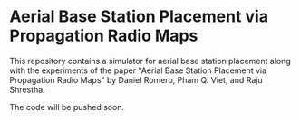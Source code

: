 # Aerial Base Station Placement via Propagation Radio Maps

This repository contains a simulator for aerial base station placement along with the experiments of the paper "Aerial Base Station Placement via
Propagation Radio Maps" by Daniel Romero, Pham Q. Viet, and Raju Shrestha. 

The code will be pushed soon. 
